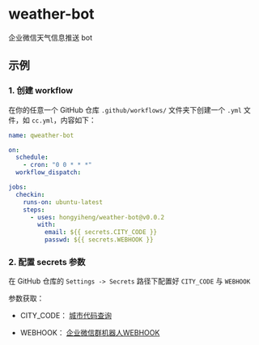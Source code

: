 # weather-bot

企业微信天气信息推送 bot

## 示例

### 1. 创建 workflow

在你的任意一个 GitHub 仓库 `.github/workflows/` 文件夹下创建一个 `.yml` 文件，如 `cc.yml`，内容如下：

```yml
name: qweather-bot

on:
  schedule:
    - cron: "0 0 * * *"
  workflow_dispatch:

jobs:
  checkin:
    runs-on: ubuntu-latest
    steps:
      - uses: hongyiheng/weather-bot@v0.0.2
        with:
          email: ${{ secrets.CITY_CODE }}
          passwd: ${{ secrets.WEBHOOK }}
```

### 2. 配置 secrets 参数

在 GitHub 仓库的 `Settings -> Secrets` 路径下配置好 `CITY_CODE` 与 `WEBHOOK`

参数获取：

- CITY_CODE： [城市代码查询](https://where.qweather.com/index.html)

- WEBHOOK： [企业微信群机器人WEBHOOK](https://zhuanlan.zhihu.com/p/370006823)
